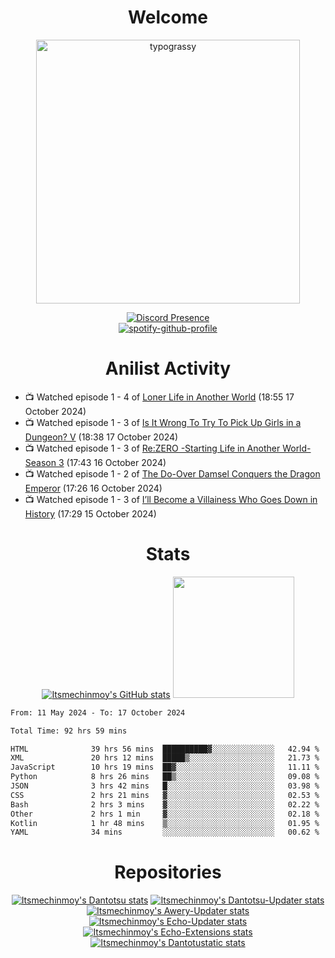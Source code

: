 <div align="center">

# Welcome
<a href="https://github.com/kawarimidoll/typograssy">
    <img alt="typograssy" src="https://typograssy.deno.dev/api?text=%E3%82%88%E3%81%86%E3%81%93%E3%81%9D%E3%81%BF%E3%81%AA%E3%81%95%E3%82%93%20-%20Itsmechinmoy--&&l0=none&l1=82d9d0&l2=027353&l3=038c4c&l4=01402e&bg=none&frame=none&speed=100&comment=" width="421.99">
</a>

[![Discord Presence](https://lanyard.cnrad.dev/api/523539866311720963?theme=dark&bg=Oe1116&animated=false&hideDiscrim=true&borderRadius=30px&hideActivity=whenNotUsed)](https://discord.com/users/523539866311720963)<br>
[![spotify-github-profile](https://spotify-github-profile.kittinanx.com/api/view?uid=31zczwoe3obxakjgkio7anubhkaq&cover_image=true&theme=novatorem&show_offline=true&background_color=121212&interchange=false&bar_color=53b14f&bar_color=ffffff&bar_color_cover=false)](https://spotify-github-profile.vercel.app/api/view?uid=31zczwoe3obxakjgkio7anubhkaq&redirect=true)
</div>

<div align="center">

# Anilist Activity
</div>
<!-- ANILIST_ACTIVITY:start -->

-   📺 Watched episode 1 - 4 of [Loner Life in Another World](https://anilist.co/anime/173693) (18:55 17 October 2024)
-   📺 Watched episode 1 - 3 of [Is It Wrong To Try To Pick Up Girls in a Dungeon? V](https://anilist.co/anime/170732) (18:38 17 October 2024)
-   📺 Watched episode 1 - 3 of [Re:ZERO -Starting Life in Another World- Season 3](https://anilist.co/anime/163134) (17:43 16 October 2024)
-   📺 Watched episode 1 - 2 of [The Do-Over Damsel Conquers the Dragon Emperor](https://anilist.co/anime/164299) (17:26 16 October 2024)
-   📺 Watched episode 1 - 3 of [I’ll Become a Villainess Who Goes Down in History](https://anilist.co/anime/168139) (17:29 15 October 2024)

<!-- ANILIST_ACTIVITY:end -->
<div align="center">
    
# Stats
[![Itsmechinmoy's GitHub stats](https://github-readme-stats.vercel.app/api?username=itsmechinmoy&show_icons=true&theme=algolia)](https://github.com/anuraghazra/github-readme-stats)
<img src="https://github-readme-stackoverflow.vercel.app/?userID=25004176&theme=dark" height="194"/>
</div>
<!--START_SECTION:waka-->

```txt
From: 11 May 2024 - To: 17 October 2024

Total Time: 92 hrs 59 mins

HTML              39 hrs 56 mins  ██████████▓░░░░░░░░░░░░░░   42.94 %
XML               20 hrs 12 mins  █████▒░░░░░░░░░░░░░░░░░░░   21.73 %
JavaScript        10 hrs 19 mins  ██▓░░░░░░░░░░░░░░░░░░░░░░   11.11 %
Python            8 hrs 26 mins   ██▒░░░░░░░░░░░░░░░░░░░░░░   09.08 %
JSON              3 hrs 42 mins   █░░░░░░░░░░░░░░░░░░░░░░░░   03.98 %
CSS               2 hrs 21 mins   ▓░░░░░░░░░░░░░░░░░░░░░░░░   02.53 %
Bash              2 hrs 3 mins    ▓░░░░░░░░░░░░░░░░░░░░░░░░   02.22 %
Other             2 hrs 1 min     ▓░░░░░░░░░░░░░░░░░░░░░░░░   02.18 %
Kotlin            1 hr 48 mins    ▒░░░░░░░░░░░░░░░░░░░░░░░░   01.95 %
YAML              34 mins         ░░░░░░░░░░░░░░░░░░░░░░░░░   00.62 %
```

<!--END_SECTION:waka-->
<div align="center">

# Repositories
[![Itsmechinmoy's Dantotsu stats](https://github-readme-stats.vercel.app/api/pin/?username=itsmechinmoy&repo=dantotsu&show_icons=true&theme=algolia&description_lines_count=1)](https://github.com/itsmechinmoy/dantotsu)
[![Itsmechinmoy's Dantotsu-Updater stats](https://github-readme-stats.vercel.app/api/pin/?username=itsmechinmoy&repo=dantotsu-updater&show_icons=true&theme=algolia&description_lines_count=1)](https://github.com/itsmechinmoy/dantotsu-updater)
[![Itsmechinmoy's Awery-Updater stats](https://github-readme-stats.vercel.app/api/pin/?username=itsmechinmoy&repo=awery-updater&show_icons=true&theme=algolia&description_lines_count=1)](https://github.com/itsmechinmoy/awery-updater)
[![Itsmechinmoy's Echo-Updater stats](https://github-readme-stats.vercel.app/api/pin/?username=itsmechinmoy&repo=echo-updater&show_icons=true&theme=algolia&description_lines_count=1)](https://github.com/itsmechinmoy/echo-updater)
[![Itsmechinmoy's Echo-Extensions stats](https://github-readme-stats.vercel.app/api/pin/?username=itsmechinmoy&repo=echo-extensions&show_icons=true&theme=algolia&description_lines_count=1)](https://github.com/itsmechinmoy/echo-extensions)
[![Itsmechinmoy's Dantotustatic stats](https://github-readme-stats.vercel.app/api/pin/?username=itsmechinmoy&repo=dantotustatic&show_icons=true&theme=algolia&description_lines_count=1)](https://github.com/itsmechinmoy/dantotustatic)
</div>

